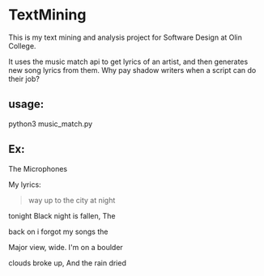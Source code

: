 # TextMining

This is my text mining and analysis project for Software Design at Olin College.

It uses the music match api to get lyrics of an artist, and then generates new song lyrics from them.
Why pay shadow writers when a script can do their job?

usage:
---

python3 music_match.py <Artist Name>



Ex:
---

The Microphones

My lyrics:

> way up to the city at night
>
tonight  Black night is fallen, The
>
 back on i forgot my songs the
 >
 Major view, wide. I'm on a boulder
 >
 clouds broke up, And the rain dried
